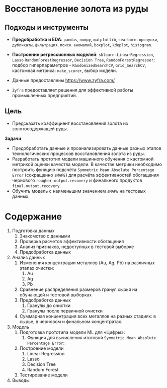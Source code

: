 # Восстановление золота из руды


## Подходы и инструменты

* **Предобработка и EDA**: `pandas`, `numpy`, `matplotlib`, `searborn`: `пропуски`, `дубликаты`, `фильтрация`, `поиск аномалий`, `boxplot`, `kdeplot`, `histogram`.

* **Построение регрессионных моделей**:  `sklearn`: `LinearRegression`, `Lasso` `RandomForestRegressor`, `Decision Tree`, `RandomForestRegressor`; подбор гиперпараметров - `RandomizedSearchCV`, `Grid_SearchCV`, кастомная метрика: `make_scorer`, выбор модели.

* Данные предоставлены https://www.zyfra.com/
*  `Zyfra` предоставляет решения для эффективной работы промышленных предприятий.

## Цель
* Предсказать коэффициент восстановления золота из золотосодержащей руды.

**Задачи**
* Предобработать данные и проанализировать данные разных этапов технологических процессов восстановления золота из руды.
* Разработать прототип модели машинного обучения с кастомной метрикой оценки качества модели. В качестве метрики необходимо построить функцию подсчёта `Symmetric Mean Absolute Percentage Error` (сокращенно `sMAPE`) для расчёта эффективностей обогащения чернового `rougher.output.recovery` и финального продуктов `final.output.recovery`.
* Обучить модель с наименьшим значением `sMAPE` на тестовых данных.

# Содержание
1.  Подготовка данных
    1. Знакомство с данными
    2. Проверка расчетов эффективности обогащения
    3. Анализ признаков, недоступных в тестовой выборке
    4. Предобработка данных
2. Анализ данных
    1. Изменения концентрации металлов (Au, Ag, Pb) на различных этапах очистки:
        1. Au
        2. Ag
        3. Pb
    2. Сравнение распределения размеров гранул сырья на обучающей и тестовой выборках
    4. Предобработка данных
        1. Гранулы до очистки
        2. Гранулы после первичной очистки
    3. Суммарная концентрация всех металлов на разных стадиях: в сырье, в черновом и финальном концентратах.
 3. Модель
      1. Подготовка прототипа модели ML для «Цифры»:
            1.  Функция для вычисления итоговой `Symmetric Mean Absolute Percentage Error`:
      2. Построение модели
            1. Linear Regression
            2. Lasso
            3. Decision Tree
            4. Random Forest
      3. Тестирование модели
4. Выводы

